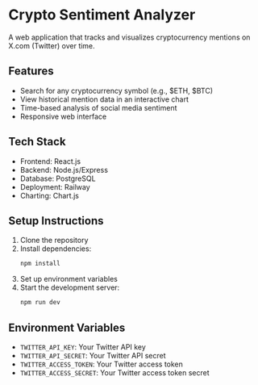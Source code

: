 # Crypto Sentiment Analyzer

A web application that tracks and visualizes cryptocurrency mentions on X.com (Twitter) over time.

## Features
- Search for any cryptocurrency symbol (e.g., $ETH, $BTC)
- View historical mention data in an interactive chart
- Time-based analysis of social media sentiment
- Responsive web interface

## Tech Stack
- Frontend: React.js
- Backend: Node.js/Express
- Database: PostgreSQL
- Deployment: Railway
- Charting: Chart.js

## Setup Instructions
1. Clone the repository
2. Install dependencies:
   ```bash
   npm install
   ```
3. Set up environment variables
4. Start the development server:
   ```bash
   npm run dev
   ```

## Environment Variables
- `TWITTER_API_KEY`: Your Twitter API key
- `TWITTER_API_SECRET`: Your Twitter API secret
- `TWITTER_ACCESS_TOKEN`: Your Twitter access token
- `TWITTER_ACCESS_SECRET`: Your Twitter access token secret 